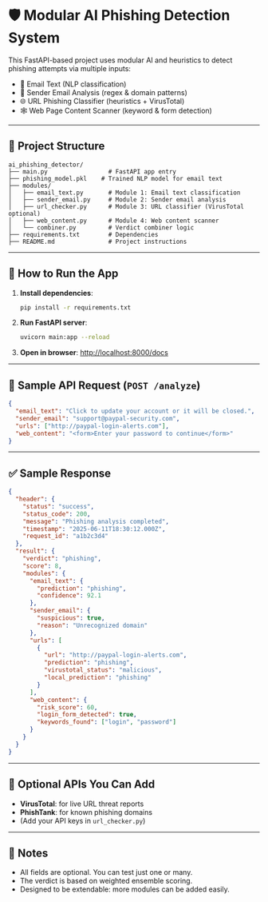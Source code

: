 # 🛡️ Modular AI Phishing Detection System

This FastAPI-based project uses modular AI and heuristics to detect phishing attempts via multiple inputs:

- 📧 Email Text (NLP classification)
- 🧑 Sender Email Analysis (regex & domain patterns)
- 🌐 URL Phishing Classifier (heuristics + VirusTotal)
- 🕸️ Web Page Content Scanner (keyword & form detection)

---

## 📁 Project Structure

```
ai_phishing_detector/
├── main.py                 # FastAPI app entry
├── phishing_model.pkl    # Trained NLP model for email text
├── modules/
│   ├── email_text.py       # Module 1: Email text classification
│   ├── sender_email.py     # Module 2: Sender email analysis
│   ├── url_checker.py      # Module 3: URL classifier (VirusTotal optional)
│   ├── web_content.py      # Module 4: Web content scanner
│   └── combiner.py         # Verdict combiner logic
├── requirements.txt        # Dependencies
├── README.md               # Project instructions
```

---

## 🚀 How to Run the App

1. **Install dependencies**:
   ```bash
   pip install -r requirements.txt
   ```

2. **Run FastAPI server**:
   ```bash
   uvicorn main:app --reload
   ```

3. **Open in browser**:
   [http://localhost:8000/docs](http://localhost:8000/docs)

---

## 🧪 Sample API Request (`POST /analyze`)

```json
{
  "email_text": "Click to update your account or it will be closed.",
  "sender_email": "support@paypal-security.com",
  "urls": ["http://paypal-login-alerts.com"],
  "web_content": "<form>Enter your password to continue</form>"
}
```

---

## ✅ Sample Response

```json
{
  "header": {
    "status": "success",
    "status_code": 200,
    "message": "Phishing analysis completed",
    "timestamp": "2025-06-11T18:30:12.000Z",
    "request_id": "a1b2c3d4"
  },
  "result": {
    "verdict": "phishing",
    "score": 8,
    "modules": {
      "email_text": {
        "prediction": "phishing",
        "confidence": 92.1
      },
      "sender_email": {
        "suspicious": true,
        "reason": "Unrecognized domain"
      },
      "urls": [
        {
          "url": "http://paypal-login-alerts.com",
          "prediction": "phishing",
          "virustotal_status": "malicious",
          "local_prediction": "phishing"
        }
      ],
      "web_content": {
        "risk_score": 60,
        "login_form_detected": true,
        "keywords_found": ["login", "password"]
      }
    }
  }
}
```

---

## 🔐 Optional APIs You Can Add

- **VirusTotal**: for live URL threat reports  
- **PhishTank**: for known phishing domains  
- (Add your API keys in `url_checker.py`)

---

## 🧠 Notes

- All fields are optional. You can test just one or many.
- The verdict is based on weighted ensemble scoring.
- Designed to be extendable: more modules can be added easily.